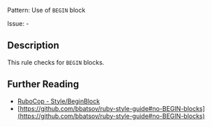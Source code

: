 Pattern: Use of `BEGIN` block

Issue: -

## Description

This rule checks for `BEGIN` blocks.

## Further Reading

* [RuboCop - Style/BeginBlock](https://rubocop.readthedocs.io/en/latest/cops_style/#stylebeginblock)
* [https://github.com/bbatsov/ruby-style-guide#no-BEGIN-blocks](https://github.com/bbatsov/ruby-style-guide#no-BEGIN-blocks)
